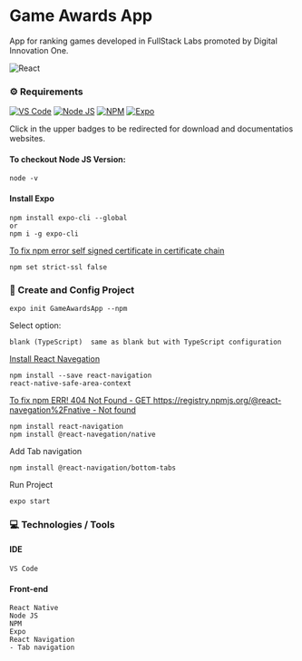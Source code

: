 # Game Awards App

App for ranking games developed in FullStack Labs promoted by Digital Innovation One.

![React](https://img.shields.io/badge/React_Native-20232A?style=for-the-badge&logo=react&logoColor=61DAFB)

### ⚙️ Requirements
[![VS Code](https://img.shields.io/badge/VSCode-0078D4?style=for-the-badge&logo=visual%20studio%20code&logoColor=white)](https://code.visualstudio.com)
[![Node JS](https://img.shields.io/badge/Node.js-339933?style=for-the-badge&logo=nodedotjs&logoColor=white)](https://nodejs.org/en/)
[![NPM](https://img.shields.io/badge/npm-CB3837?style=for-the-badge&logo=npm&logoColor=white)](https://docs.npmjs.com)
[![Expo](https://img.shields.io/badge/Expo-1B1F23?style=for-the-badge&logo=expo&logoColor=white)](https://docs.expo.dev)

Click in the upper badges to be redirected for download and documentatios websites.

#### To checkout Node JS Version:
```
node -v
```

#### Install Expo
```
npm install expo-cli --global
or
npm i -g expo-cli
```


[To fix npm error self signed certificate in certificate chain](https://stackoverflow.com/questions/29141153/nodejs-npm-err-code-self-signed-cert-in-chain)

```
npm set strict-ssl false
```

### 📁 Create and Config Project
```
expo init GameAwardsApp --npm
```

Select option:
```
blank (TypeScript)  same as blank but with TypeScript configuration
```

[Install React Navegation](https://reactnavigation.org/docs/getting-started/)

```
npm install --save react-navigation
react-native-safe-area-context
```

[To fix npm ERR! 404 Not Found - GET https://registry.npmjs.org/@react-navegation%2Fnative - Not found](https://stackoverflow.com/questions/48215374/react-navigation-error-on-npm-install)

```
npm install react-navigation
npm install @react-navegation/native
```

Add Tab navigation
```
npm install @react-navigation/bottom-tabs
```
Run Project
```
expo start
```

### 💻 Technologies / Tools

#### IDE
```
VS Code
```

#### Front-end
```
React Native
Node JS
NPM
Expo
React Navigation
- Tab navigation
```